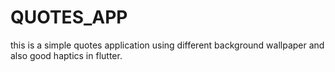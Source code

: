 # QUOTES_APP
this is a simple quotes application using different background wallpaper and also good haptics in flutter.

